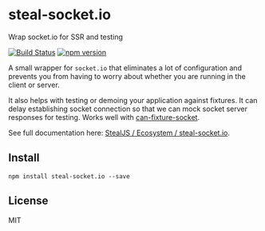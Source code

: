 # steal-socket.io

Wrap socket.io for SSR and testing

[![Build Status](https://travis-ci.org/stealjs/steal-socket.io.svg?branch=master)](https://travis-ci.org/stealjs/steal-socket.io)
[![npm version](https://badge.fury.io/js/steal-socket.io.svg)](http://badge.fury.io/js/steal-socket.io)

A small wrapper for `socket.io` that eliminates a lot of configuration and prevents you from having to worry about whether you are running in the client or server.

It also helps with testing or demoing your application against fixtures. It can delay establishing socket connection so that we can mock socket server responses for testing. Works well with [can-fixture-socket](http://v3.canjs.com/doc/can-fixture-socket.html).

See full documentation here: [StealJS / Ecosystem / steal-socket.io](https://stealjs.github.io/stealjs/docs/steal-socket.html).

## Install

```shell
npm install steal-socket.io --save
```

## License

MIT
